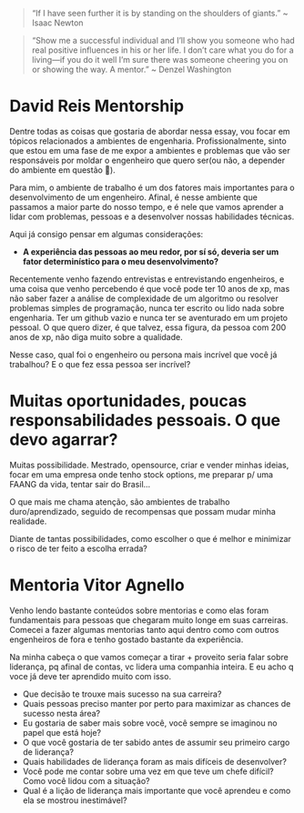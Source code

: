 > “If I have seen further it is by standing on the shoulders of giants.” ~ Isaac Newton


> “Show me a successful individual and I’ll show you someone who had real positive influences in his or her life. I don’t care what you do for a living—if you do it well I’m sure there was someone cheering you on or showing the way. A mentor.” ~ Denzel Washington

# David Reis Mentorship

Dentre todas as coisas que gostaria de abordar nessa essay, vou focar em tópicos relacionados a ambientes de engenharia. Profissionalmente, sinto que estou em uma fase de me expor a ambientes e problemas que vão ser responsáveis por moldar o engenheiro que quero ser(ou não, a depender do ambiente em questão 🤔).

Para mim, o ambiente de trabalho é um dos fatores mais importantes para o desenvolvimento de um engenheiro. Afinal, é nesse ambiente que passamos a maior parte do nosso tempo, e é nele que vamos aprender a lidar com problemas, pessoas e a desenvolver nossas habilidades técnicas.

Aqui já consigo pensar em algumas considerações:

*  **A experiência das pessoas ao meu redor, por sí só, deveria ser um fator determinístico para o meu desenvolvimento?**

Recentemente venho fazendo entrevistas e entrevistando engenheiros, e uma coisa que venho percebendo é que você pode ter 10 anos de xp, mas não saber fazer a análise de complexidade de um algoritmo ou resolver problemas simples de programação, nunca ter escrito ou lido nada sobre engenharia. Ter um github vazio e nunca ter se aventurado em um projeto pessoal. O que quero dizer, é que talvez, essa figura, da pessoa com 200 anos de xp, não diga muito sobre a qualidade.

Nesse caso, qual foi o engenheiro ou persona mais incrível que você já trabalhou? E o que fez essa pessoa ser incrível?

# Muitas oportunidades, poucas responsabilidades pessoais. O que devo agarrar?

Muitas possibilidade. Mestrado, opensource, criar e vender minhas ideias, focar em uma empresa onde tenho stock options, me preparar p/ uma FAANG da vida, tentar sair do Brasil...

O que mais me chama atenção, são ambientes de trabalho duro/aprendizado, seguido de recompensas que possam mudar minha realidade.

Diante de tantas possibilidades, como escolher o que é melhor e minimizar o risco de ter feito a escolha errada?

# Mentoria Vitor Agnello

Venho lendo bastante conteúdos sobre mentorias e como elas foram fundamentais para pessoas que chegaram muito longe em suas carreiras. Comecei a fazer algumas mentorias tanto aqui dentro como com outros engenheiros de fora e tenho gostado bastante da experiência.

Na minha cabeça o que vamos começar a tirar + proveito seria falar sobre liderança, pq afinal de contas, vc lidera uma companhia inteira. E eu acho q voce já deve ter aprendido muito com isso.

- Que decisão te trouxe mais sucesso na sua carreira?
- Quais pessoas preciso manter por perto para maximizar as chances de sucesso nesta área?
- Eu gostaria de saber mais sobre você, você sempre se imaginou no papel que está hoje?
- O que você gostaria de ter sabido antes de assumir seu primeiro cargo de liderança?
- Quais habilidades de liderança foram as mais difíceis de desenvolver?
- Você pode me contar sobre uma vez em que teve um chefe difícil? Como você lidou com a situação?
- Qual é a lição de liderança mais importante que você aprendeu e como ela se mostrou inestimável?
